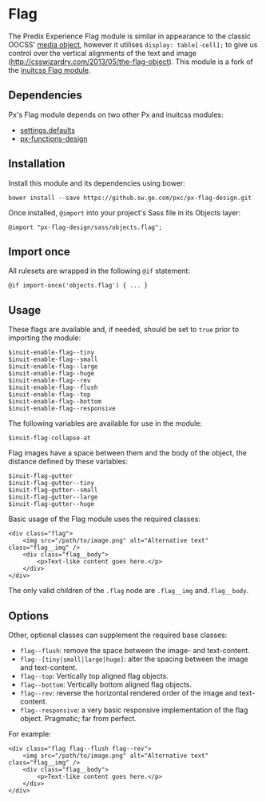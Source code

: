 # Flag

The Predix Experience Flag module is similar in appearance to the classic OOCSS' [media object](http://www.stubbornella.org/content/2010/06/25/the-media-object-saves-hundreds-of-lines-of-code/), however it utilises `display: table[-cell];` to give us control over the vertical alignments of the text and image (http://csswizardry.com/2013/05/the-flag-object). This module is a fork of the [inuitcss Flag module](https://github.com/inuitcss/objects.flag).

## Dependencies

Px's Flag module depends on two other Px and inuitcss modules:

* [settings.defaults](https://github.com/inuitcss/settings.defaults)
* [px-functions-design](https://github.sw.ge.com/pxc/px-functions-design)

## Installation

Install this module and its dependencies using bower:

    bower install --save https://github.sw.ge.com/pxc/px-flag-design.git

Once installed, `@import` into your project's Sass file in its Objects layer:

    @import "px-flag-design/sass/objects.flag";

## Import once

All rulesets are wrapped in the following `@if` statement:

    @if import-once('objects.flag') { ... }

## Usage

These flags are available and, if needed, should be set to `true` prior to importing the module:

    $inuit-enable-flag--tiny
    $inuit-enable-flag--small
    $inuit-enable-flag--large
    $inuit-enable-flag--huge
    $inuit-enable-flag--rev
    $inuit-enable-flag--flush
    $inuit-enable-flag--top
    $inuit-enable-flag--bottom
    $inuit-enable-flag--responsive

The following variables are available for use in the module:

    $inuit-flag-collapse-at

Flag images have a space between them and the body of the object, the distance defined by these variables:

    $inuit-flag-gutter
    $inuit-flag-gutter--tiny
    $inuit-flag-gutter--small
    $inuit-flag-gutter--large
    $inuit-flag-gutter--huge

Basic usage of the Flag module uses the required classes:

    <div class="flag">
        <img src="/path/to/image.png" alt="Alternative text" class="flag__img" />
        <div class="flag__body">
            <p>Text-like content goes here.</p>
        </div>
    </div>

The only valid children of the `.flag` node are `.flag__img` and`.flag__body`.

## Options

Other, optional classes can supplement the required base classes:

* `flag--flush`: remove the space between the image- and text-content.
* `flag--[tiny|small|large|huge]`: alter the spacing between the image and text-content.
* `flag--top`: Vertically top aligned flag objects.
* `flag--bottom`: Vertically bottom aligned flag objects.
* `flag--rev`: reverse the horizontal rendered order of the image and text-content.
* `flag--responsive`: a very basic responsive implementation of the flag object. Pragmatic; far from perfect.

For example:

    <div class="flag flag--flush flag--rev">
        <img src="/path/to/image.png" alt="Alternative text" class="flag__img" />
        <div class="flag__body">
            <p>Text-like content goes here.</p>
        </div>
    </div>
